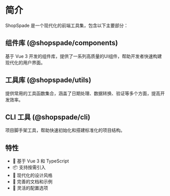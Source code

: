 # 简介

ShopSpade 是一个现代化的前端工具集，包含以下主要部分：

## 组件库 (@shopspade/components)

基于 Vue 3 开发的组件库，提供了一系列高质量的UI组件，帮助开发者快速构建现代化的用户界面。

## 工具库 (@shopspade/utils)

提供常用的工具函数集合，涵盖了日期处理、数据转换、验证等多个方面，提高开发效率。

## CLI 工具 (@shopspade/cli)

项目脚手架工具，帮助快速初始化和搭建标准化的项目结构。

## 特性

- 🚀 基于 Vue 3 和 TypeScript
- 📦 支持按需引入
- 🎨 现代化的设计风格
- 📝 完善的文档和示例
- 🔧 灵活的配置选项
